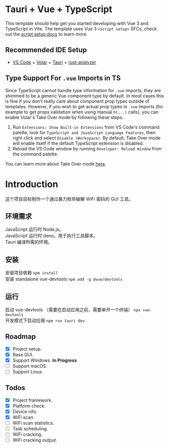 # Tauri + Vue + TypeScript

This template should help get you started developing with Vue 3 and TypeScript in Vite. The template uses Vue 3 `<script setup>` SFCs, check out the [script setup docs](https://v3.vuejs.org/api/sfc-script-setup.html#sfc-script-setup) to learn more.

## Recommended IDE Setup

- [VS Code](https://code.visualstudio.com/) + [Volar](https://marketplace.visualstudio.com/items?itemName=Vue.volar) + [Tauri](https://marketplace.visualstudio.com/items?itemName=tauri-apps.tauri-vscode) + [rust-analyzer](https://marketplace.visualstudio.com/items?itemName=rust-lang.rust-analyzer)

## Type Support For `.vue` Imports in TS

Since TypeScript cannot handle type information for `.vue` imports, they are shimmed to be a generic Vue component type by default. In most cases this is fine if you don't really care about component prop types outside of templates. However, if you wish to get actual prop types in `.vue` imports (for example to get props validation when using manual `h(...)` calls), you can enable Volar's Take Over mode by following these steps:

1. Run `Extensions: Show Built-in Extensions` from VS Code's command palette, look for `TypeScript and JavaScript Language Features`, then right click and select `Disable (Workspace)`. By default, Take Over mode will enable itself if the default TypeScript extension is disabled.
2. Reload the VS Code window by running `Developer: Reload Window` from the command palette.

You can learn more about Take Over mode [here](https://github.com/johnsoncodehk/volar/discussions/471).

# Introduction
这个项目目标制作一个通过暴力枚举破解 WiFi 密码的 GUI 工具。

## 环境需求

JavaScript 运行时 Node.js。  
JavaScript 运行时 deno。用于执行工具脚本。  
Tauri 编译所需的环境。  

## 安装

安装项目依赖 `npm install`  
安装 standalone vue-devtools `npm add -g @vue/devtools`  

## 运行

启动 vue-devtools （需要在启动应用之前，需要单开一个终端） `npx vue-devtools`  
开发模式下启动应用 `npm run tauri dev`  

## Roadmap

- [x] Project setup.
- [x] Base GUI.
- [x] Support Windows. **In Progress**
- [ ] Support macOS.
- [ ] Support Linux.

## Todos

- [x] Project framework.
- [x] Platform check.
- [x] Device nifo.
- [x] WiFi scan.
- [ ] WiFi scan statistics.
- [ ] Task scheduling.
- [ ] WiFi cracking.
- [ ] WiFi cracking output.